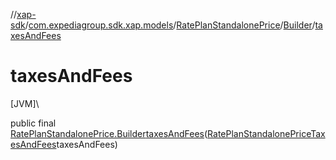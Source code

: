 //[xap-sdk](../../../../index.md)/[com.expediagroup.sdk.xap.models](../../index.md)/[RatePlanStandalonePrice](../index.md)/[Builder](index.md)/[taxesAndFees](taxes-and-fees.md)

# taxesAndFees

[JVM]\

public final [RatePlanStandalonePrice.Builder](index.md)[taxesAndFees](taxes-and-fees.md)([RatePlanStandalonePriceTaxesAndFees](../../-rate-plan-standalone-price-taxes-and-fees/index.md)taxesAndFees)
